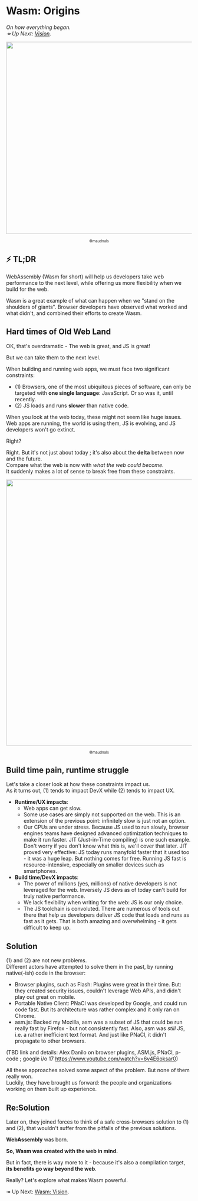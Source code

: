 # Wasm: Origins

_On how everything began._  
_↠ Up Next: [Vision](https://github.com/maudnals/wasm-nano-handbook/blob/master/wasm-vision.md)._

<p align="center">
<img width="520" src="https://raw.githubusercontent.com/maudnals/wasm-nano-handbook/master/img/vision.jpg">  
  <div align="center"><sub><sup>©maudnals</sup></sub></div> 
</p>

## ⚡ TL;DR


WebAssembly (Wasm for short) will help us developers take web performance to the next level, while offering us more flexibility when we build for the web.

Wasm is a great example of what can happen when we "stand on the shoulders of giants". Browser developers have observed what worked and what didn't, and combined their efforts to create Wasm.

## Hard times of Old Web Land

OK, that's overdramatic - The web is great, and JS is great!

But we can take them to the next level.

When building and running web apps, we must face two significant constraints:

- (1) Browsers, one of the most ubiquitous pieces of software, can only be targeted with **one single language**: JavaScript. Or so was it, until recently.
- (2) JS loads and runs **slower** than native code.

When you look at the web today, these might not seem like huge issues. Web apps are running, the world is using them, JS is evolving, and JS developers won't go extinct.

Right?

Right. But it's not just about today ; it's also about the **delta** between now and the future.  
Compare what the web is now with _what the web could become_.  
It suddenly makes a lot of sense to break free from these constraints.

<p align="center">
<img width="720" src="https://raw.githubusercontent.com/maudnals/wasm-nano-handbook/master/img/delta-2.jpg">   
 <div align="center"><sub><sup>©maudnals</sup></sub></div> 
</p>

## Build time pain, runtime struggle

Let's take a closer look at how these constraints impact us.  
As it turns out, (1) tends to impact DevX while (2) tends to impact UX.

- **Runtime/UX impacts**:
  - Web apps can get slow.
  - Some use cases are simply not supported on the web. This is an extension of the previous point: infinitely slow is just not an option.
  - Our CPUs are under stress. Because JS used to run slowly, browser engines teams have designed advanced optimization techniques to make it run faster. JIT (Just-in-Time compiling) is one such example. Don't worry if you don't know what this is, we'll cover that later. JIT proved very effective: JS today runs manyfold faster that it used too - it was a huge leap. But nothing comes for free. Running JS fast is resource-intensive, especially on smaller devices such as smartphones.
- **Build time/DevX impacts**:
  - The power of millions (yes, millions) of native developers is not leveraged for the web. Inversely JS devs as of today can't build for truly native performance.
  - We lack flexibility when writing for the web: JS is our only choice.
  - The JS toolchain is convoluted. There are numerous of tools out there that help us developers deliver JS code that loads and runs as fast as it gets. That is both amazing and overwhelming - it gets difficult to keep up.

## Solution

(1) and (2) are not new problems.  
Different actors have attempted to solve them in the past, by running native(-ish) code in the browser:

- Browser plugins, such as Flash: Plugins were great in their time. But: they created security issues, couldn't leverage Web APIs, and didn't play out great on mobile.
- Portable Native Client: PNaCl was developed by Google, and could run code fast. But its architecture was rather complex and it only ran on Chrome.
- asm.js: Backed my Mozilla, asm was a subset of JS that could be run really fast by Firefox - but not consistently fast. Also, asm was _still_ JS, i.e. a rather inefficient text format. And just like PNaCl, it didn't propagate to other browsers.

(TBD link and details: Alex Danilo on browser plugins, ASM.js, PNaCl, p-code ; google i/o 17 https://www.youtube.com/watch?v=6v4E6oksar0)

All these approaches solved some aspect of the problem. But none of them really won.  
Luckily, they have brought us forward: the people and organizations working on them built up experience.

## Re:Solution

Later on, they joined forces to think of a safe cross-browsers solution to (1) and (2), that wouldn't suffer from the pitfalls of the previous solutions.

**WebAssembly** was born.

**So, Wasm was created with the web in mind.**

But in fact, there is way more to it - because it's also a compilation target, **its benefits go way beyond the web**.

Really? Let's explore what makes Wasm powerful.

↠ Up Next: [Wasm: Vision](https://github.com/maudnals/wasm-nano-handbook/blob/master/wasm-vision.md).
